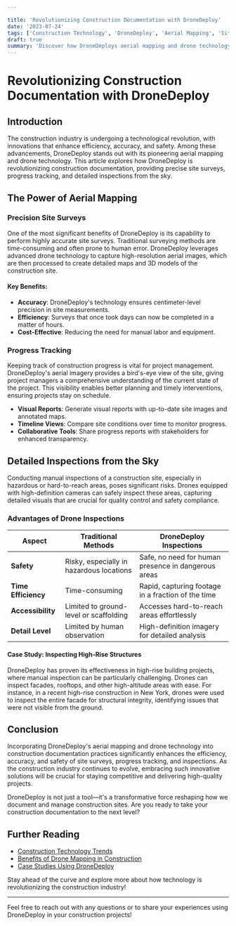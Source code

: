 ```yaml
---

title: 'Revolutionizing Construction Documentation with DroneDeploy'
date: '2023-07-24'
tags: ['Construction Technology', 'DroneDeploy', 'Aerial Mapping', 'Site Surveys', 'Progress Tracking', 'Inspections']
draft: true
summary: 'Discover how DroneDeploys aerial mapping and drone technology are transforming construction documentation, offering precise site surveys, progress tracking, and detailed inspections from the sky.'
---
```


# Revolutionizing Construction Documentation with DroneDeploy

## Introduction

The construction industry is undergoing a technological revolution, with innovations that enhance efficiency, accuracy, and safety. Among these advancements, DroneDeploy stands out with its pioneering aerial mapping and drone technology. This article explores how DroneDeploy is revolutionizing construction documentation, providing precise site surveys, progress tracking, and detailed inspections from the sky.

## The Power of Aerial Mapping

### Precision Site Surveys

One of the most significant benefits of DroneDeploy is its capability to perform highly accurate site surveys. Traditional surveying methods are time-consuming and often prone to human error. DroneDeploy leverages advanced drone technology to capture high-resolution aerial images, which are then processed to create detailed maps and 3D models of the construction site.

#### Key Benefits:

- **Accuracy**: DroneDeploy's technology ensures centimeter-level precision in site measurements.
- **Efficiency**: Surveys that once took days can now be completed in a matter of hours.
- **Cost-Effective**: Reducing the need for manual labor and equipment.

### Progress Tracking

Keeping track of construction progress is vital for project management. DroneDeploy's aerial imagery provides a bird's-eye view of the site, giving project managers a comprehensive understanding of the current state of the project. This visibility enables better planning and timely interventions, ensuring projects stay on schedule.

- **Visual Reports**: Generate visual reports with up-to-date site images and annotated maps.
- **Timeline Views**: Compare site conditions over time to monitor progress.
- **Collaborative Tools**: Share progress reports with stakeholders for enhanced transparency.

## Detailed Inspections from the Sky

Conducting manual inspections of a construction site, especially in hazardous or hard-to-reach areas, poses significant risks. Drones equipped with high-definition cameras can safely inspect these areas, capturing detailed visuals that are crucial for quality control and safety compliance.

### Advantages of Drone Inspections

| Aspect            | Traditional Methods                        | DroneDeploy Inspections                              |
|-------------------|--------------------------------------------|------------------------------------------------------|
| **Safety**        | Risky, especially in hazardous locations   | Safe, no need for human presence in dangerous areas  |
| **Time Efficiency**| Time-consuming                            | Rapid, capturing footage in a fraction of the time   |
| **Accessibility** | Limited to ground-level or scaffolding     | Accesses hard-to-reach areas effortlessly            |
| **Detail Level**  | Limited by human observation               | High-definition imagery for detailed analysis        |

#### Case Study: Inspecting High-Rise Structures

DroneDeploy has proven its effectiveness in high-rise building projects, where manual inspection can be particularly challenging. Drones can inspect facades, rooftops, and other high-altitude areas with ease. For instance, in a recent high-rise construction in New York, drones were used to inspect the entire facade for structural integrity, identifying issues that were not visible from the ground.

## Conclusion

Incorporating DroneDeploy's aerial mapping and drone technology into construction documentation practices significantly enhances the efficiency, accuracy, and safety of site surveys, progress tracking, and inspections. As the construction industry continues to evolve, embracing such innovative solutions will be crucial for staying competitive and delivering high-quality projects.

DroneDeploy is not just a tool—it's a transformative force reshaping how we document and manage construction sites. Are you ready to take your construction documentation to the next level?

## Further Reading

- [Construction Technology Trends](#) 
- [Benefits of Drone Mapping in Construction](#) 
- [Case Studies Using DroneDeploy](#)  

Stay ahead of the curve and explore more about how technology is revolutionizing the construction industry!

---

Feel free to reach out with any questions or to share your experiences using DroneDeploy in your construction projects!